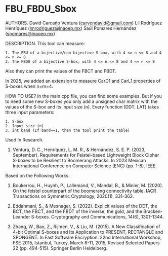 # FBU_FBDU_Sbox
AUTHORS.
David Carcaño Ventura (carvendavid@gmail.com)
Lil Rodríguez Henríquez (lmrodriguez@inaoep.mx)
Saúl Pomares Hernández (spomares@inaoep.mx)

DESCRIPTION.
This tool can measure:

	1. The FBU of a bijective/non-bijective S-box, with 4 <= n <= 8 and 4 <= n <= 8 
	2. The FBDU of a bijective S-box, with 4 <= n <= 8 and 4 <= n <= 8 

Also they can print the values of the FBCT and FBDT.

In 2025, we added an extension to measure CarD1 and CarL1 properties of S-boxes when n=m=4.

HOW TO USE?
In the main.cpp file, you can find some examples. But if you to need some new S-boxes you only add a unsigned char matrix with the values of the S-box and its input size (n).
Every function (DDT, LAT) takes three input parameters:

	1. S-box
 	2. Input size (n)
  	3. int band (If band==1, then the tool print the table)

Used In Research.
1. Ventura, D. C., Henríquez, L. M. R., & Hernández, S. E. P. (2023, September). Requirements for Feistel-based Lightweight Block Cipher S-boxes to be Resilient to Boomerang Attacks. In 2023 Mexican International Conference on Computer Science (ENC) (pp. 1-8). IEEE.

Based on the Following Works.
1. Boukerrou, H., Huynh, P., Lallemand, V., Mandal, B., & Minier, M. (2020). On the feistel counterpart of the boomerang connectivity table. IACR Transactions on Symmetric Cryptology, 2020(1), 331-362.

2. Eddahmani, S., & Mesnager, S. (2022). Explicit values of the DDT, the BCT, the FBCT, and the FBDT of the inverse, the gold, and the Bracken-Leander S-boxes. Cryptography and Communications, 14(6), 1301-1344.

3. Zhang, W., Bao, Z., Rijmen, V., & Liu, M. (2015). A New Classification of 4-bit Optimal S-boxes and Its Application to PRESENT, RECTANGLE and SPONGENT. In Fast Software Encryption: 22nd International Workshop, FSE 2015, Istanbul, Turkey, March 8-11, 2015, Revised Selected Papers 22 (pp. 494-515). Springer Berlin Heidelberg. 
